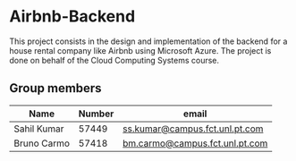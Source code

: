 # Airbnb-Backend
This project consists in the design and implementation of the backend for a house rental company like Airbnb using Microsoft Azure. The project is done on behalf of the Cloud Computing Systems course.  
## Group members  
Name  | Number | email
------------- | ------------- | ------------- 
Sahil Kumar  | 57449  | ss.kumar@campus.fct.unl.pt.com
Bruno Carmo  | 57418  | bm.carmo@campus.fct.unl.pt.com

